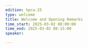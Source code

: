 ```yaml
---
edition: hpca-25
type: welcome
title: Welcome and Opening Remarks
time_start: 2025-03-02 08:00:00
time_end: 2025-03-02 08:15:00
speaker:

---
```

